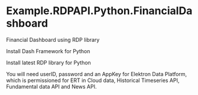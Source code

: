 # Example.RDPAPI.Python.FinancialDashboard
Financial Dashboard using RDP library

Install Dash Framework for Python

Install latest RDP library for Python

You will need userID, password and an AppKey for Elektron Data Platform, which is permissioned for ERT in Cloud data, Historical Timeseries API, Fundamental data API and News API.


